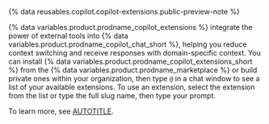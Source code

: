 {% data reusables.copilot.copilot-extensions.public-preview-note %}

{% data variables.product.prodname_copilot_extensions %} integrate the power of external tools into {% data variables.product.prodname_copilot_chat_short %}, helping you reduce context switching and receive responses with domain-specific context. You can install {% data variables.product.prodname_copilot_extensions_short %} from the {% data variables.product.prodname_marketplace %} or build private ones within your organization, then type `@` in a chat window to see a list of your available extensions. To use an extension, select the extension from the list or type the full slug name, then type your prompt.

To learn more, see [AUTOTITLE](/copilot/using-github-copilot/using-extensions-to-integrate-external-tools-with-copilot-chat).
